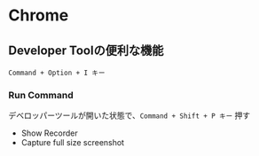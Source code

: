 # Chrome

## Developer Toolの便利な機能

`Command + Option + I キー`

### Run Command

デベロッパーツールが開いた状態で、`Command + Shift + P キー` 押す

- Show Recorder
- Capture full size screenshot
